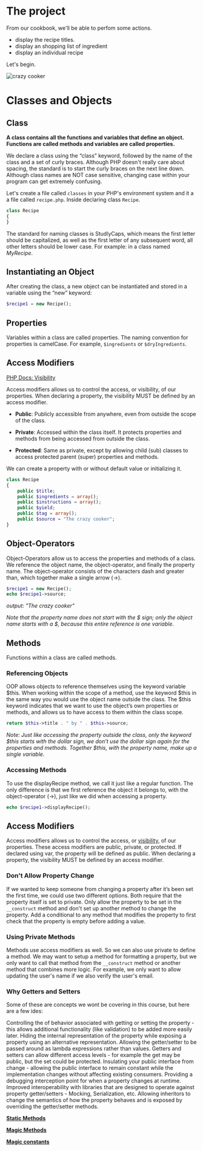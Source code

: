 # The project 

From our cookbook, we'll be able to perfom some actions. 

* display the recipe titles. 
* display an shopping list of ingredient
* display an individual recipe

Let's begin.

![crazy cooker](http://giphygifs.s3.amazonaws.com/media/LVBH3rg1BUROw/giphy.gif)

# Classes and Objects

## Class
**A class contains all the functions and variables that define an object. Functions are called methods and variables are called properties.**

We declare a class using the “class” keyword, followed by the name of the class and a set of curly braces. Although PHP doesn't really care about spacing, the standard is to start the curly braces on the next line down. Although class names are NOT case sensitive, changing case within your program can get extremely confusing.

Let's create a file called `classes` in your PHP's environment system and it a a file called `recipe.php`. Inside declaring class `Recipe`.

```php
class Recipe
{
}
```

The standard for naming classes is StudlyCaps, which means the first letter should be capitalized, as well as the first letter of any subsequent word, all other letters should be lower case. For example: in a class named *MyRecipe*.

## Instantiating an Object
After creating the class, a new object can be instantiated and stored in a variable using the “new” keyword:

```php
$recipe1 = new Recipe();
```

## Properties
Variables within a class are called properties.
The naming convention for properties is camelCase. For example, `$ingredients` or `$dryIngredients`.

## Access Modifiers
[PHP Docs: Visibility](https://www.php.net/manual/en/language.oop5.visibility.php)

Access modifiers allows us to control the access, or visibility, of our properties. When declaring a property, the visibility MUST be defined by an access modifier.

* **Public**: Publicly accessible from anywhere, even from outside the scope of the class.

* **Private**: Accessed within the class itself. It protects properties and methods from being accessed from outside the class.

* **Protected**: Same as private, except by allowing child (sub) classes to access protected parent (super) properties and methods.

We can create a property with or without default value or initializing it. 

```php
class Recipe
{
	public $title;
	public $ingredients = array();
	public $instructions = array();
	public $yield;
	public $tag = array();
	public $source = "The crazy cooker";
}
````


## Object-Operators

Object-Operators allow us to access the properties and methods of a class. We reference the object name, the object-operator, and finally the property name. The object-operator consists of the characters dash and greater than, which together make a single arrow (->).

```php
$recipe1 = new Recipe();
echo $recipe1->source;
```
*output: "The crazy cooker"*

*Note that the property name does not start with the $ sign; only the object name starts with a $, because this entire reference is one variable.*

## Methods
Functions within a class are called methods.

### Referencing Objects
OOP allows objects to reference themselves using the keyword variable $this. When working within the scope of a method, use the keyword $this in the same way you would use the object name outside the class. The $this keyword indicates that we want to use the object’s own properties or methods, and allows us to have access to them within the class scope.

```php
return $this->title . " by " . $this->source;
```

*Note: Just like accessing the property outside the class, only the keyword $this starts with the dollar sign, we don’t use the dollar sign again for the properties and methods. Together $this, with the property name, make up a single variable.*

### Accessing Methods
To use the displayRecipe method, we call it just like a regular function. The only difference is that we first reference the object it belongs to, with the object-operator (->), just like we did when accessing a property.

```php
echo $recipe1->displayRecipe();
```


## Access Modifiers

Access modifiers allows us to control the access, or [visibility](https://www.php.net/manual/en/language.oop5.visibility.php), of our properties. These access modifiers are public, private, or protected. If declared using var, the property will be defined as public. When declaring a property, the visibility MUST be defined by an access modifier.

### Don't Allow Property Change
If we wanted to keep someone from changing a property after it’s been set the first time, we could use two different options. Both require that the property itself is set to private. Only allow the property to be set in the `__construct` method and don't set up another method to change the property. Add a conditional to any method that modifies the property to first check that the property is empty before adding a value.

### Using Private Methods
Methods use access modifiers as well. So we can also use private to define a method. We may want to setup a method for formatting a property, but we only want to call that method from the `__construct` method or another method that combines more logic. For example, we only want to allow updating the user's name if we also verify the user's email.


### Why Getters and Setters

Some of these are concepts we wont be covering in this course, but here are a few ides:

Controlling the of behavior associated with getting or setting the property - this allows additional functionality (like validation) to be added more easily later.
Hiding the internal representation of the property while exposing a property using an alternative representation.
Allowing the getter/setter to be passed around as lambda expressions rather than values.
Getters and setters can allow different access levels - for example the get may be public, but the set could be protected.
Insulating your public interface from change - allowing the public interface to remain constant while the implementation changes without affecting existing consumers.
Providing a debugging interception point for when a property changes at runtime.
Improved interoperability with libraries that are designed to operate against property getter/setters - Mocking, Serialization, etc.
Allowing inheritors to change the semantics of how the property behaves and is exposed by overriding the getter/setter methods.

**[Static Methods](https://www.php.net/manual/en/language.oop5.static.php)**

**[Magic Methods](https://www.php.net/manual/en/language.oop5.magic.php)**

**[Magic constants](https://www.php.net/manual/en/language.constants.predefined.php)**
